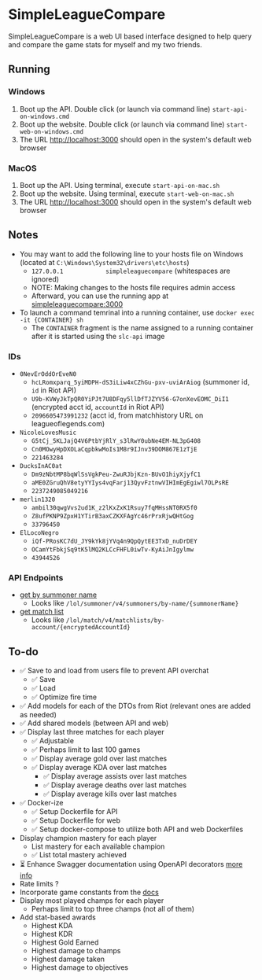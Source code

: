 # SimpleLeagueCompare

SimpleLeagueCompare is a web UI based interface designed to help query and compare the game stats for myself and my two friends.

## Running

### Windows

1. Boot up the API. Double click (or launch via command line) `start-api-on-windows.cmd`
1. Boot up the website. Double click (or launch via command line) `start-web-on-windows.cmd`
1. The URL [http://localhost:3000](http://localhost:3000) should open in the system's default web browser

### MacOS

1. Boot up the API. Using terminal, execute `start-api-on-mac.sh`
1. Boot up the website. Using terminal, execute `start-web-on-mac.sh`
1. The URL [http://localhost:3000](http://localhost:3000) should open in the system's default web browser

## Notes

* You may want to add the following line to your hosts file on Windows (located at `C:\Windows\System32\drivers\etc\hosts`)
  * `127.0.0.1            simpleleaguecompare` (whitespaces are ignored)
  * NOTE: Making changes to the hosts file requires admin access
  * Afterward, you can use the running app at [simpleleaguecompare:3000](http://simpleleaguecompare:3000)
* To launch a command temrinal into a running container, use `docker exec -it {CONTAINER} sh`
  * The `CONTAINER` fragment is the name assigned to a running container after it is started using the `slc-api` image

### IDs

* `0NevErOddOrEveN0`
  * `hcLRomxparq_5yiMDPH-dS3iLiw4xCZhGu-pxv-uviArAiog` (summoner id, `id` in Riot API)
  * `U9b-KVWyJkTpQR0YiPJt7U8DFqy5llDfTJZYV56-G7onXevEOMC_DiI1` (encrypted acct id, `accountId` in Riot API)
  * `2096605473991232` (acct id, from matchhistory URL on leagueoflegends.com)
* `NicoleLovesMusic`
  * `G5tCj_5KLJajQ4V6PtbYjRlY_s3lRwY0ubNe4EM-NL3pG408`
  * `Cn0MOwyHpDXOLaCqpbkwMoIs1M8r9IJnv39DOM867E1zTjE`
  * `221463284`
* `DucksInAC0at`
  * `Dm9zNbtMP8bqWlSsVgkPeu-ZwuRJbjKzn-BUvO1hiyXjyfC1`
  * `aME0ZGruQhV8etyYYIys4vqFarj13QyvFztnwVIHImEgEgiwl7OLPsRE`
  * `2237249085049216`
* `merlin1320`
  * `ambil30qwgVvs2ud1K_z2lKxZxK1Rsuy7fqMHssNT0RX5f0`
  * `Z8ufPKNP9ZpxH1YTirB3axCZKXFAgYc46rPrxRjwQHtGog`
  * `33796450`
* `ElLocoNegro`
  * `iQf-PRosKC7dU_JY9kYk8jYVq4n9QpQytEE3TxD_nuDrDEY`
  * `OCamYtFbkjSq9tK5lMQ2KLCcFHFL0iwTv-KyAiJnIgylmw`
  * `43944526`

### API Endpoints

* [get by summoner name](https://developer.riotgames.com/apis#summoner-v4/GET_getBySummonerName)
  * Looks like `/lol/summoner/v4/summoners/by-name/{summonerName}`
* [get match list](https://developer.riotgames.com/apis#match-v4/GET_getMatchlist)
  * Looks like `/lol/match/v4/matchlists/by-account/{encryptedAccountId}`

## To-do

* ✅ Save to and load from users file to prevent API overchat
  * ✅ Save
  * ✅ Load
  * ✅ Optimize fire time
* ✅ Add models for each of the DTOs from Riot (relevant ones are added as needed)
* ✅ Add shared models (between API and web)
* ✅ Display last three matches for each player
  * ✅ Adjustable
  * ✅ Perhaps limit to last 100 games
  * ✅ Display average gold over last matches
  * ✅ Display average KDA over last matches
    * ✅ Display average assists over last matches
    * ✅ Display average deaths over last matches
    * ✅ Display average kills over last matches
* ✅ Docker-ize
    * ✅ Setup Dockerfile for API
    * ✅ Setup Dockerfile for web
    * ✅ Setup docker-compose to utilize both API and web Dockerfiles
* Display champion mastery for each player
  * List mastery for each available champion
  * ✅ List total mastery achieved
* ⏳ Enhance Swagger documentation using OpenAPI decorators [more info](https://docs.nestjs.com/openapi/decorators)
* Rate limits ?
* Incorporate game constants from the [docs](https://developer.riotgames.com/docs/lol#general_game-constants)
* Display most played champs for each player
  * Perhaps limit to top three champs (not all of them)
* Add stat-based awards
  * Highest KDA
  * Highest KDR
  * Highest Gold Earned
  * Highest damage to champs
  * Highest damage taken
  * Highest damage to objectives
